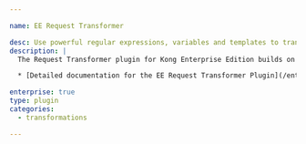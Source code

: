 ```yaml
---

name: EE Request Transformer

desc: Use powerful regular expressions, variables and templates to transform API requests
description: |
  The Request Transformer plugin for Kong Enterprise Edition builds on the Community Edition version of this plugin with enhanced capabilities to match portions of incoming requests using regular expressions, save those matched strings into variables, and substitute those strings into transformed requests via flexible templates.

  * [Detailed documentation for the EE Request Transformer Plugin](/enterprise/latest/plugins/request-transformer)

enterprise: true
type: plugin
categories:
  - transformations

---
```

